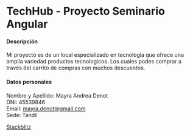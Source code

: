 # TechHub - Proyecto Seminario Angular

#### Descripción
Mi proyecto es de un local especializado en tecnología que ofrece una amplia variedad productos tecnologicos. Los cuales podes comprar a través del carrito de compras con muchos descuentos.

#### Datos personales
Nombre y Apellido: Mayra Andrea Denot  
DNI: 45539846  
Email: mayra.denot@gmail.com  
Sede: Tandil

[Stackblitz](https://stackblitz.com/~/github.com/MayDenot/techhub-seminario-angular/edit/angular-ivy-nn)
